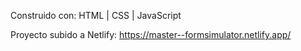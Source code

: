 Construido con: HTML | CSS | JavaScript

Proyecto subido a Netlify:
https://master--formsimulator.netlify.app/
